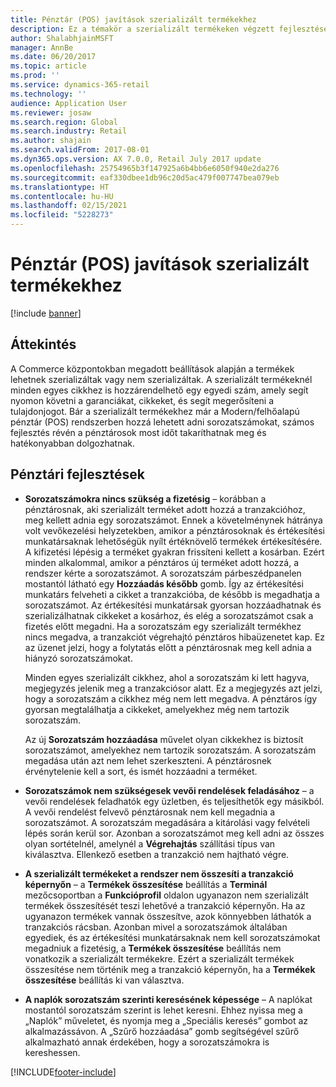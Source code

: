 ```yaml
---
title: Pénztár (POS) javítások szerializált termékekhez
description: Ez a témakör a szerializált termékeken végzett fejlesztéseket sorolja fel, amelyek segítségével időt takaríthat meg, és hatékonyabban végezheti munkáját.
author: ShalabhjainMSFT
manager: AnnBe
ms.date: 06/20/2017
ms.topic: article
ms.prod: ''
ms.service: dynamics-365-retail
ms.technology: ''
audience: Application User
ms.reviewer: josaw
ms.search.region: Global
ms.search.industry: Retail
ms.author: shajain
ms.search.validFrom: 2017-08-01
ms.dyn365.ops.version: AX 7.0.0, Retail July 2017 update
ms.openlocfilehash: 25754965b3f147925a6b4bb6e6050f940e2da276
ms.sourcegitcommit: eaf330dbee1db96c20d5ac479f007747bea079eb
ms.translationtype: HT
ms.contentlocale: hu-HU
ms.lasthandoff: 02/15/2021
ms.locfileid: "5228273"
---
```

# <a name="point-of-sale-pos-improvements-for-serialized-products"></a>Pénztár (POS) javítások szerializált termékekhez

[!include [banner](includes/banner.md)]

## <a name="overview"></a>Áttekintés

A Commerce központokban megadott beállítások alapján a termékek lehetnek szerializáltak vagy nem szerializáltak. A szerializált termékeknél minden egyes cikkhez is hozzárendelhető egy egyedi szám, amely segít nyomon követni a garanciákat, cikkeket, és segít megerősíteni a tulajdonjogot. Bár a szerializált termékekhez már a Modern/felhőalapú pénztár (POS) rendszerben hozzá lehetett adni sorozatszámokat, számos fejlesztés révén a pénztárosok most időt takaríthatnak meg és hatékonyabban dolgozhatnak.

## <a name="pos-improvements"></a>Pénztári fejlesztések

- **Sorozatszámokra nincs szükség a fizetésig** – korábban a pénztárosnak, aki szerializált terméket adott hozzá a tranzakcióhoz, meg kellett adnia egy sorozatszámot. Ennek a követelménynek hátránya volt vevőkezelési helyzetekben, amikor a pénztárosoknak és értékesítési munkatársaknak lehetőségük nyílt értéknövelő termékek értékesítésére. A kifizetési lépésig a terméket gyakran frissíteni kellett a kosárban. Ezért minden alkalommal, amikor a pénztáros új terméket adott hozzá, a rendszer kérte a sorozatszámot. A sorozatszám párbeszédpanelen mostantól látható egy **Hozzáadás később** gomb. Így az értékesítési munkatárs felveheti a cikket a tranzakcióba, de később is megadhatja a sorozatszámot. Az értékesítési munkatársak gyorsan hozzáadhatnak és szerializálhatnak cikkeket a kosárhoz, és elég a sorozatszámot csak a fizetés előtt megadni. Ha a sorozatszám egy szerializált termékhez nincs megadva, a tranzakciót végrehajtó pénztáros hibaüzenetet kap. Ez az üzenet jelzi, hogy a folytatás előtt a pénztárosnak meg kell adnia a hiányzó sorozatszámokat.

    Minden egyes szerializált cikkhez, ahol a sorozatszám ki lett hagyva, megjegyzés jelenik meg a tranzakciósor alatt. Ez a megjegyzés azt jelzi, hogy a sorozatszám a cikkhez még nem lett megadva. A pénztáros így gyorsan megtalálhatja a cikkeket, amelyekhez még nem tartozik sorozatszám.

    Az új **Sorozatszám hozzáadása** művelet olyan cikkekhez is biztosít sorozatszámot, amelyekhez nem tartozik sorozatszám. A sorozatszám megadása után azt nem lehet szerkeszteni. A pénztárosnek érvénytelenie kell a sort, és ismét hozzáadni a terméket.
    
- **Sorozatszámok nem szükségesek vevői rendelések feladásához** – a vevői rendelések feladhatók egy üzletben, és teljesíthetők egy másikból. A vevői rendelést felvevő pénztárosnak nem kell megadnia a sorozatszámot. A sorozatszám megadására a kitárolási vagy felvételi lépés során kerül sor. Azonban a sorozatszámot meg kell adni az összes olyan sortételnél, amelynél a **Végrehajtás** szállítási típus van kiválasztva. Ellenkező esetben a tranzakció nem hajtható végre.
- **A szerializált termékeket a rendszer nem összesíti a tranzakció képernyőn** – a **Termékek összesítése** beállítás a **Terminál** mezőcsoportban a **Funkcióprofil** oldalon ugyanazon nem szerializált termékek összesítését teszi lehetővé a tranzakció képernyőn. Ha az ugyanazon termékek vannak összesítve, azok könnyebben láthatók a tranzakciós rácsban. Azonban mivel a sorozatszámok általában egyediek, és az értékesítési munkatársaknak nem kell sorozatszámokat megadniuk a fizetésig, a **Termékek összesítése** beállítás nem vonatkozik a szerializált termékekre. Ezért a szerializált termékek összesítése nem történik meg a tranzakció képernyőn, ha a **Termékek összesítése** beállítás ki van választva.
- **A naplók sorozatszám szerinti keresésének képessége** – A naplókat mostantól sorozatszám szerint is lehet keresni. Ehhez nyissa meg a „Naplók” műveletet, és nyomja meg a „Speciális keresés” gombot az alkalmazássávon. A „Szűrő hozzáadása” gomb segítségével szűrő alkalmazható annak érdekében, hogy a sorozatszámokra is kereshessen.


[!INCLUDE[footer-include](../includes/footer-banner.md)]